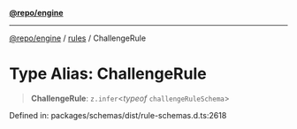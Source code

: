 [**@repo/engine**](../../README.md)

***

[@repo/engine](../../modules.md) / [rules](../README.md) / ChallengeRule

# Type Alias: ChallengeRule

> **ChallengeRule**: `z.infer`\<*typeof* `challengeRuleSchema`\>

Defined in: packages/schemas/dist/rule-schemas.d.ts:2618
